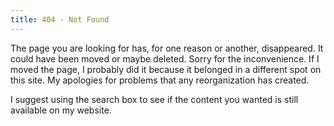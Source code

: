 ```yaml
---
title: 404 - Not Found
---
```


The page you are looking for has, for one reason or another, disappeared.  It could have been moved or maybe deleted.  Sorry for the inconvenience.  If I moved the page, I probably did it because it belonged in a different spot on this site.  My apologies for problems that any reorganization has created.

I suggest using the search box to see if the content you wanted is still available on my website.
